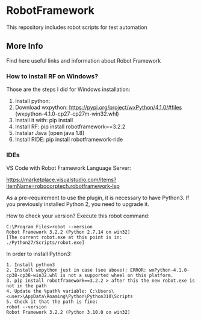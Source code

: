 # RobotFramework
This repository includes robot scripts for test automation

## More Info
Find here useful links and information about Robot Framework

### How to install RF on Windows?
Those are the steps I did for Windows installation:
1. Install python:
2. Download wxpython: https://pypi.org/project/wxPython/4.1.0/#files (wxpython-4.1.0-cp27-cp27m-win32.whl)
3. Install it with: pip install <whl file>
4. Install RF: pip install robotframework==3.2.2
5. Instalar Java (open java 1.8)
6. Install RIDE: pip install robotframework-ride

### IDEs
VS Code with 
Robot Framework Language Server:
  
https://marketplace.visualstudio.com/items?itemName=robocorptech.robotframework-lsp

As a pre-requirement to use the plugin, it is necessary to have Python3. If you previously installed Python 2, you need to upgrade it.
  
How to check your version? Execute this robot command:
```
C:\Program Files>robot --version
Robot Framework 3.2.2 (Python 2.7.14 on win32)
[The current robot.exe at this point is in: ./Python27/Scripts/robot.exe]
```
  
In order to install Python3:
  ```
1. Install python3
2. Install wxpython just in case (see above): ERROR: wxPython-4.1.0-cp38-cp38-win32.whl is not a supported wheel on this platform.
3. pip install robotframework==3.2.2 > after this the new robot.exe is not in the path
4. Update the %path% variable: C:\Users\<user>\AppData\Roaming\Python\Python310\Scripts
5. Check it that the path is fine: 
robot --version
Robot Framework 3.2.2 (Python 3.10.0 on win32)
```

